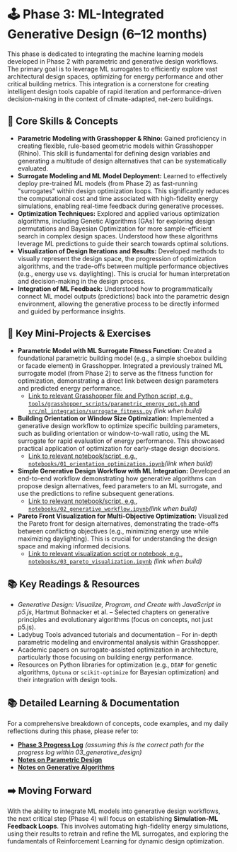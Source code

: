 # 🕹️ Phase 3: ML-Integrated Generative Design (6–12 months)

This phase is dedicated to integrating the machine learning models developed in Phase 2 with parametric and generative design workflows. The primary goal is to leverage ML surrogates to efficiently explore vast architectural design spaces, optimizing for energy performance and other critical building metrics. This integration is a cornerstone for creating intelligent design tools capable of rapid iteration and performance-driven decision-making in the context of climate-adapted, net-zero buildings.

## 🎯 Core Skills & Concepts 

* **Parametric Modeling with Grasshopper & Rhino:** Gained proficiency in creating flexible, rule-based geometric models within Grasshopper (Rhino). This skill is fundamental for defining design variables and generating a multitude of design alternatives that can be systematically evaluated.
* **Surrogate Modeling and ML Model Deployment:** Learned to effectively deploy pre-trained ML models (from Phase 2) as fast-running "surrogates" within design optimization loops. This significantly reduces the computational cost and time associated with high-fidelity energy simulations, enabling real-time feedback during generative processes.
* **Optimization Techniques:** Explored and applied various optimization algorithms, including Genetic Algorithms (GAs) for exploring design permutations and Bayesian Optimization for more sample-efficient search in complex design spaces. Understood how these algorithms leverage ML predictions to guide their search towards optimal solutions.
* **Visualization of Design Iterations and Results:** Developed methods to visually represent the design space, the progression of optimization algorithms, and the trade-offs between multiple performance objectives (e.g., energy use vs. daylighting). This is crucial for human interpretation and decision-making in the design process.
* **Integration of ML Feedback:** Understood how to programmatically connect ML model outputs (predictions) back into the parametric design environment, allowing the generative process to be directly informed and guided by performance insights.

## 🧪 Key Mini-Projects & Exercises 

* **Parametric Model with ML Surrogate Fitness Function:** Created a foundational parametric building model (e.g., a simple shoebox building or facade element) in Grasshopper. Integrated a previously trained ML surrogate model (from Phase 2) to serve as the fitness function for optimization, demonstrating a direct link between design parameters and predicted energy performance.
    * [Link to relevant Grasshopper file and Python script, e.g., `tools/grasshopper_scripts/parametric_energy_opt.gh` and `src/ml_integration/surrogate_fitness.py`](your_github_link_to_file) *(link when build)*
* **Building Orientation or Window Size Optimization:** Implemented a generative design workflow to optimize specific building parameters, such as building orientation or window-to-wall ratio, using the ML surrogate for rapid evaluation of energy performance. This showcased practical application of optimization for early-stage design decisions.
    * [Link to relevant notebook/script, e.g., `notebooks/01_orientation_optimization.ipynb`](your_github_link_to_file)*(link when build)*
* **Simple Generative Design Workflow with ML Integration:** Developed an end-to-end workflow demonstrating how generative algorithms can propose design alternatives, feed parameters to an ML surrogate, and use the predictions to refine subsequent generations.
    * [Link to relevant notebook/script, e.g., `notebooks/02_generative_workflow.ipynb`](your_github_link_to_file)*(link when build)*
* **Pareto Front Visualization for Multi-Objective Optimization:** Visualized the Pareto front for design alternatives, demonstrating the trade-offs between conflicting objectives (e.g., minimizing energy use while maximizing daylighting). This is crucial for understanding the design space and making informed decisions.
    * [Link to relevant visualization script or notebook, e.g., `notebooks/03_pareto_visualization.ipynb`](your_github_link_to_file) *(link when build)*

## 📚 Key Readings & Resources

* *Generative Design: Visualize, Program, and Create with JavaScript in p5.js*, Hartmut Bohnacker et al. – Selected chapters on generative principles and evolutionary algorithms (focus on concepts, not just p5.js).
* Ladybug Tools advanced tutorials and documentation – For in-depth parametric modeling and environmental analysis within Grasshopper.
* Academic papers on surrogate-assisted optimization in architecture, particularly those focusing on building energy performance.
* Resources on Python libraries for optimization (e.g., `DEAP` for genetic algorithms, `Optuna` or `scikit-optimize` for Bayesian optimization) and their integration with design tools.

## 📚 Detailed Learning & Documentation

For a comprehensive breakdown of concepts, code examples, and my daily reflections during this phase, please refer to:

* [**Phase 3 Progress Log**](01_progress_log.md) *(assuming this is the correct path for the progress log within 03_generative_design)*
* [**Notes on Parametric Design**](02_notes_parametric_design.md)
* [**Notes on Generative Algorithms**](03_notes_generative_algorithms.md)

## ➡️ Moving Forward

With the ability to integrate ML models into generative design workflows, the next critical step (Phase 4) will focus on establishing **Simulation-ML Feedback Loops**. This involves automating high-fidelity energy simulations, using their results to retrain and refine the ML surrogates, and exploring the fundamentals of Reinforcement Learning for dynamic design optimization.
